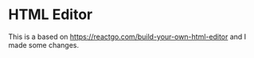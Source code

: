 # HTML Editor
This is a based on https://reactgo.com/build-your-own-html-editor and I made some changes.
